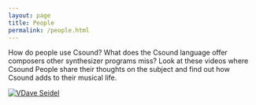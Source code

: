```yaml
---
layout: page
title: People
permalink: /people.html
---
```



How do people use Csound? What does the Csound language offer composers other synthesizer programs miss? 
Look at these videos where Csound People share their thoughts on the subject and find out how Csound adds to their musical life.


[![VDave Seidel](https://img.youtube.com/vi/4eV9RjhVsM8/maxresdefault.jpg)](https://www.youtube.com/watch?v=4eV9RjhVsM8)
